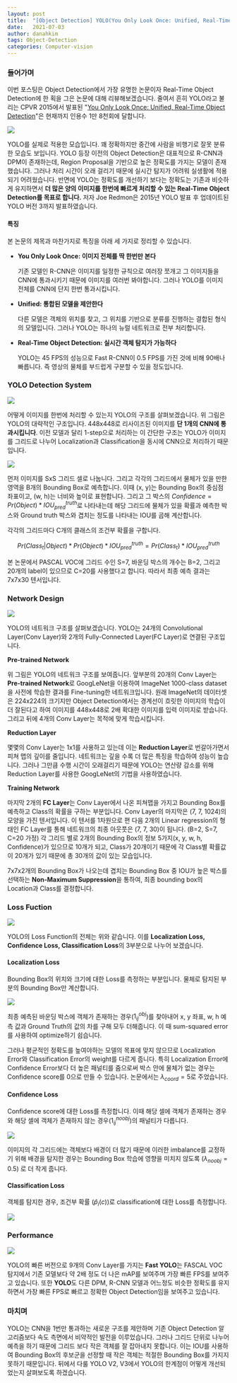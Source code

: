 ```yaml
---
layout: post
title:  "[Object Detection] YOLO(You Only Look Once: Unified, Real-Time Object Detection) "
date:   2021-07-03
author: danahkim
tags: Object-Detection
categories: Computer-vision
---
```




### 들어가며

이번 포스팅은 Object Detection에서 가장 유명한 논문이자 Real-Time Object Detection에 한 획을 그은 논문에 대해 리뷰해보겠습니다. 줄여서 흔히 YOLO라고 불리는 CPVR 2015에서 발표된 "[You Only Look Once: Unified, Real-Time Object Detection](https://arxiv.org/abs/1506.02640)"은 현재까지 인용수 1만 8천회에 달합니다. 


<img src="\assets\images\YOLO\image1.png" />

YOLO를 실제로 적용한 모습입니다. 꽤 정확하지만 중간에 사람을 비행기로 잘못 분류한 모습도 보입니다. YOLO 등장 이전의 Object Detection은 대표적으로 R-CNN과 DPM이 존재하는데, Region Proposal을 기반으로 높은 정확도를 가지는 모델이 존재했습니다. 그러나 처리 시간이 오래 걸리기 때문에 실시간 탐지가 어려워 실생활에 적용되기 어려웠습니다. 반면에 YOLO는 정확도를 개선하기 보다는 정확도는 기존과 비슷하게 유지하면서 **더 많은 양의 이미지를 한번에 빠르게 처리할 수 있는 Real-Time Object Detection를 목표로 합니다.** 저자 Joe Redmon은 2015년 YOLO 발표 후 업데이트된 YOLO 버전 3까지 발표하였습니다.



#### 특징

본 논문의 제목과 마찬가지로 특징을 아래 세 가지로 정리할 수 있습니다.

* **You Only Look Once: 이미지 전체를 딱 한번만 본다**

  기존 모델인 R-CNN은 이미지를 일정한 규칙으로 여러장 쪼개고 그 이미지들을 CNN에 통과시키기 때문에 이미지를 여러번 봐야합니다. 그러나 YOLO를 이미지 전체를 CNN에 단지 한번 통과시킵니다.

* **Unified: 통합된 모델을 제안한다**

  다른 모델은 객체의 위치를 찾고, 그 위치를 기반으로 분류를 진행하는 결합된 형식의 모델입니다. 그러나 YOLO는 하나의 뉴럴 네트워크로 전부 처리합니다.

* **Real-Time Object Detection: 실시간 객체 탐지가 가능하다**

  YOLO는 45 FPS의 성능으로 Fast R-CNN이 0.5 FPS를 가진 것에 비해 90배나 빠릅니다. 즉 영상의 물체를 부드럽게 구분할 수 있을 정도입니다.



### YOLO Detection System



<img src="\assets\images\YOLO\image2.png" />

어떻게 이미지를 한번에 처리할 수 있는지 YOLO의 구조를 살펴보겠습니다. 위 그림은 YOLO의 대략적인 구조입니다. 448x448로 리사이즈된 이미지를 **단 1개의 CNN에 통과시킵니다**. 이전 모델과 달리 1-step으로 처리하는 이 간단한 구조는 YOLO가 이미지를 그리드로 나누어 Localization과 Classification을 동시에 CNN으로 처리하기 때문입니다.



<img src="\assets\images\YOLO\image3.png" />

먼저 이미지를 SxS 그리드 셀로 나눕니다. 그리고 각각의 그리드에서 물체가 있을 만한 영역을 B개의 Bounding Box로 예측합니다. 이때 (x, y)는 Bounding Box의 중심점 좌표이고, (w, h)는 너비와 높이로 표현합니다. 그리고 그 박스의 $Confidence=Pr(Object)*IOU^{truth}_{pred}$로 나타내는데 해당 그리드에 물체가 있을 확률과 예측한 박스와 Ground truth 박스와 겹치는 정도를 나타내는 IOU를 곱해 계산합니다.

각각의 그리드마다 C개의 클래스의 조건부 확률을 구합니다.


$$
Pr(Class_{t}|Object)*Pr(Object)*IOU^{truth}_{pred}=Pr(Class_{t})*IOU^{truth}_{pred}
$$


본 논문에서 PASCAL VOC에 그리드 수인 S=7, 바운딩 박스의 개수는 B=2, 그리고 20개의 label이 있으므로 C=20를 사용했다고 합니다. 따라서 최종 예측 결과는 7x7x30 텐서입니다.



### Network Design



<img src="\assets\images\YOLO\image4.png" />

YOLO의 네트워크 구조를 살펴보겠습니다. YOLO는 24개의 Convolutional Layer(Conv Layer)와 2개의 Fully-Connected Layer(FC Layer)로 연결된 구조입니다.



**Pre-trained Network**

위 그림은 YOLO의 네트워크 구조를 보여줍니다. 앞부분의 20개의 Conv Layer는 **Pre-trained Network**로 GoogLeNet을 이용하여 ImageNet 1000-class dataset을 사전에 학습한 결과를 Fine-tuning한 네트워크입니다. 원래 ImageNet의 데이터셋은 224x224의 크기지만 Object Detection에서는 경계선이 흐릿한 이미지의 학습이 더 잘된다고 하여 이미지를 448x448로 2배 확대한 이미지를 입력 이미지로 받습니다. 그리고 뒤에 4개의 Conv Layer는 목적에 맞게 학습시킵니다.

**Reduction Layer**

몇몇의 Conv Layer는 1x1를 사용하고 있는데 이는 **Reduction Layer**로 번갈아가면서 피쳐 맵의 깊이를 줄입니다. 네트워크는 깊을 수록 더 많은 특징을 학습하여 성능이 높습니다. 그러나 그만큼 수행 시간이 오래걸리기 때문에 YOLO는 연산량 감소를 위해 Reduction Layer를 사용한 GoogLeNet의 기법을 사용하였습니다.

**Training Network**

마지막  2개의 **FC Layer**는 Conv Layer에서 나온 피쳐맵을 가지고 Bounding Box를 예측하고 Class의 확률을 구하는 부분입니다. Conv Layer의 마지막은 (7, 7, 1024)의 모양을 가진 텐서입니다. 이 텐서를 1차원으로 편 다음 2개의 Linear regression의 형태인 FC Layer를 통해 네트워크의 최종 아웃풋은 (7, 7, 30)이 됩니다. (B=2, S=7, C=20 가정) 각 그리드 별로 2개의 Bounding Box의 정보 5가지(x, y, w, h, Confidence)가 있으므로 10개가 되고, Class가 20개이기 때문에 각 Class별 확률값이 20개가 있기 때문에 총 30개의 값이 있는 모습입니다.



7x7x2개의 Bounding Box가 나오는데 겹치는 Bounding Box 중 IOU가 높은 박스를 선택하는 **Non-Maximum Suppression**을 통하여, 최종 bounding box의 Location과 Class를 결정합니다.



### Loss Fuction



<img src="\assets\images\YOLO\image5.png" />

YOLO의 Loss Function의 전체는 위와 같습니다. 이를 **Localization Loss, Confidence Loss, Classification Loss**의 3부분으로 나누어 보겠습니다.



#### Localization Loss

Bounding Box의 위치와 크기에 대한 Loss를 측정하는 부분입니다. 물체로 탐지된 부분의 Bounding Box만 계산합니다.

<img src="\assets\images\YOLO\image6.png" />

최종 예측된 바운딩 박스에 객체가 존재하는 경우($1_{ij}^{obj}$)를 찾아내어 x, y 좌표, w, h 예측 값과 Ground Truth의 값의 차를 구해 모두 더해줍니다. 이 때 sum-squared error를 사용하여 optimize하기 쉽습니다.

그러나 평균적인 정확도를 높여야하는 모델의 목표에 맞지 않으므로 Localization Error와 Classification Error의 weight를 다르게 줍니다. 특히 Localization Error에 Confidence Error보다 더 높은 패널티를 줌으로써 박스 안에 물체가 없는 경우는 Confidence score를 0으로 만들 수 있습니다. 논문에서는 $\lambda_{coord}=5$로 주었습니다.



#### Confidence Loss

Confidence score에 대한 Loss를 측정합니다. 이때 해당 셀에 객체가 존재하는 경우와 해당 셀에 객체가 존재하지 않는 경우($1_{ij}^{noobj}$)의 패널티가 다릅니다. 

<img src="\assets\images\YOLO\image7.png" />

이미지의 각 그리드에는 객체보다 배경이 더 많기 때문에 이러한 imbalance를 교정하기 위해 배경을 탐지한 경우는 Bounding Box 학습에 영향을 미치지 않도록 ($\lambda_{noobj}=0.5$) 로 더 작게 줍니다.



#### Classification Loss

객체를 탐지한 경우, 조건부 확률 ($\hat{p}_{i}(c)$)로 classification에 대한 Loss를 측정합니다.

<img src="\assets\images\YOLO\image8.png" />

### Performance

<img src="\assets\images\YOLO\image9.png" />

YOLO의 빠른 버전으로 9개의 Conv Layer를 가지는 **Fast YOLO**는 FASCAL VOC 탐지에서 기존 모델보다 약 2배 정도 더 나은 mAP를 보여주며 가장 빠른 FPS를 보여주고 있습니다. 또한 **YOLO**도 다른 DPM, R-CNN 모델과 어느정도 비슷한 정확도를 유지하면서 가장 빠른 FPS로 빠르고 정확한 Object Detection임을 보여주고 있습니다.



### 마치며

YOLO는 CNN을 1번만 통과하는 새로운 구조를 제안하며 기존 Object Detection 알고리즘보다 속도 측면에서 비약적인 발전을 이루었습니다. 그러나 그리드 단위로 나누어 예측을 하기 때문에 그리드 보다 작은 객체를 잘 잡아내지 못합니다. 이는 IOU를 사용하여 Bounding Box의 후보군을 선정할 때 작은 객체는 적절한 Bounding Box를 가지지 못하기 때문입니다. 뒤에서 다룰 YOLO V2, V3에서 YOLO의 한계점이 어떻게 개선되었는지 살펴보도록 하겠습니다.
